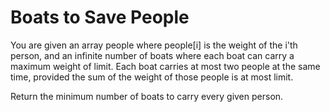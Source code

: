 # Boats to Save People
You are given an array people where people[i] is the weight of the i'th person, and an infinite number of boats where each boat can carry a maximum weight of limit. Each boat carries at most two people at the same time, provided the sum of the weight of those people is at most limit.

Return the minimum number of boats to carry every given person.
